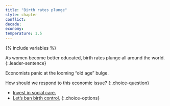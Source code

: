 ```yaml
---
title: "Birth rates plunge"
style: chapter
conflict: 
decade: 
economy: 
temperature: 1.5
---
```


{% include variables %}

As women become better educated, birth rates plunge all around the world. 
{:.leader-sentence}

Economists panic at the looming “old age” bulge.

How should we respond to this economic issue?
{:.choice-question}

- [Invest in social care.](chapter_invest-in-social-care.html)
- [Let’s ban birth control.](chapter_goodbye-reproductive-rights.html)
{:.choice-options}
